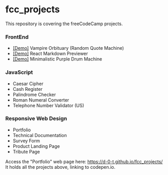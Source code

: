 # fcc_projects

This repository is covering the freeCodeCamp projects.

### FrontEnd

- [[Demo]](https://codepen.io/d-o-t/full/xxrjbzo) Vampire Orbituary (Random Quote Machine)
- [[Demo]](https://codepen.io/d-o-t/full/RwgJyOP) React Markdown Previewer
- [[Demo]](https://codepen.io/d-o-t/full/jOwebed) Minimalistic Purple Drum Machine

### JavaScript

- Caesar Cipher
- Cash Register
- Palindrome Checker
- Roman Numeral Converter
- Telephone Number Validator (US)

### Responsive Web Design

- Portfolio
- Technical Documentation
- Survey Form
- Product Landing Page
- Tribute Page

Access the "Portfolio" web page here: https://d-0-t.github.io/fcc_projects/  
It holds all the projects above, linking to codepen.io.
